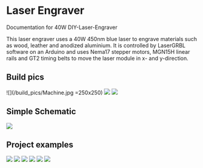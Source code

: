 # Laser Engraver
Documentation for 40W DIY-Laser-Engraver

This laser engraver uses a 40W 450nm blue laser to engrave materials such as wood, leather and anodized aluminium. It is controlled by LaserGRBL software on an Arduino and uses Nema17 stepper motors, MGN15H linear rails and GT2 timing belts to move the laser module in x- and y-direction.

## Build pics

![](/build_pics/Machine.jpg =250x250)
![](/build_pics/Electronics_Housing_01.jpg)
![](/build_pics/Electronics_Housing_02.jpg)

## Simple Schematic

![](/electronics/schematic_01.PNG)

## Project examples

![](/projects/leather.jpg)
![](/projects/wood_01.jpg)
![](/projects/wood_02.jpg)
![](/projects/wood_03.jpg)
![](/projects/settings_01.jpg)
![](/projects/settings_02.jpg)
